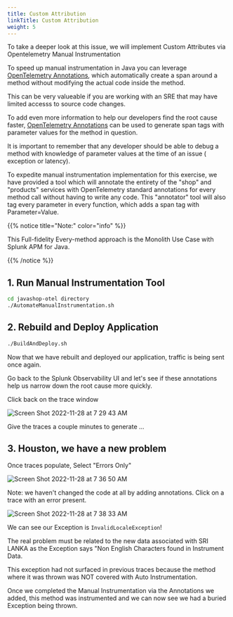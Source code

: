```yaml
---
title: Custom Attribution
linkTitle: Custom Attribution
weight: 5
---
```


To take a deeper look at this issue, we will implement Custom Attributes via Opentelemetry Manual Instrumentation

To speed up manual instrumentation in Java you can leverage [OpenTelemetry Annotations](https://opentelemetry.io/docs/instrumentation/java/automatic/annotations/), which automatically create a span around a method without modifying the actual code inside the method.

This can be very valueable if you are working with an SRE that may have limited accesss to source code changes.

To add even more information to help our developers find the root cause faster, [OpenTelemetry Annotations](https://opentelemetry.io/docs/instrumentation/java/automatic/annotations/) can be used to generate span tags with parameter values for the method in question.

It is important to remember that any developer should be able to debug a method with knowledge of parameter values at the time of an issue ( exception or latency).

To expedite manual instrumentation implementation for this exercise, we have provided a tool which will annotate the entirety of the "shop" and "products" services with OpenTelemetry standard annotations for every method call without having to write any code. This "annotator" tool will also tag every parameter in every function, which adds a span tag with Parameter=Value.

{{% notice title="Note:" color="info" %}}

This Full-fidelity Every-method approach is the Monolith Use Case with Splunk APM for Java.

{{% /notice %}}

## 1. Run Manual Instrumentation Tool

``` bash
cd javashop-otel directory
./AutomateManualInstrumentation.sh
```

## 2. Rebuild and Deploy Application

``` bash
./BuildAndDeploy.sh
```

Now that we have rebuilt and deployed our application, traffic is being sent once again.

Go back to the Splunk Observability UI and let's see if these annotations help us narrow down the root cause more quickly.

Click back on the trace window

![Screen Shot 2022-11-28 at 7 29 43 AM](https://user-images.githubusercontent.com/32849847/204348366-38b8c82a-02ca-472b-b1aa-feeb746ec1d7.png)

Give the traces a couple minutes to generate ...

## 3. Houston, we have a new problem

Once traces populate, Select "Errors Only"

![Screen Shot 2022-11-28 at 7 36 50 AM](https://user-images.githubusercontent.com/32849847/204348492-84a4ad45-e11c-4e75-a6a9-d6e52e0eb13e.png)

Note: we haven't changed the code at all by adding annotations. Click on a trace with an error present.

![Screen Shot 2022-11-28 at 7 38 33 AM](https://user-images.githubusercontent.com/32849847/204348687-12241153-b297-4bd7-9ea8-4b410369e82c.png)

We can see our Exception is `InvalidLocaleException`!

The real problem must be related to the new data associated with SRI LANKA as the Exception says "Non English Characters found in Instrument Data.

This exception had not surfaced in previous traces because the method where it was thrown was NOT covered with Auto Instrumentation.

Once we completed the Manual Instrumentation via the Annotations we added, this method was instrumented  and we can now see we had a buried Exception being thrown.
